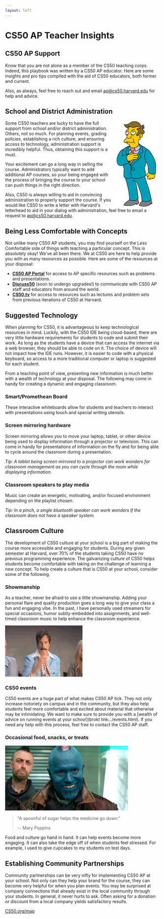 ```yaml
---
layout: left
---
```


# CS50 AP Teacher Insights

## CS50 AP Support
Know that you are not alone as a member of the CS50 teaching corps. Indeed, this playbook was written by a CS50 AP educator. Here are some insights and pro tips compiled with the aid of CS50 educators, both former and current.

Also, as always, feel free to reach out and email [ap@cs50.harvard.edu](mailto:ap@cs50.harvard.edu) for help and advice.

## School and District Administration

<img src="principal.gif" alt="principal" width="150" align="right">

Some CS50 teachers are lucky to have the full support from school and/or district administration. Others, not so much. For planning events, grading policies, establishing a rich culture, and ensuring access to technology, administration support is incredibly helpful. Thus, obtaining this support is a must.

Your excitement can go a long way in selling the course. Administrators typically want to add additional AP courses, so your being engaged with the process of bringing the course to your school can push things in the right direction.

Also, CS50 is always willing to aid in convincing administration to properly support the course. If you would like CS50 to write a letter with Harvard's letterhead to aid in your dialog with administration, feel free to email a request to ap@cs50.harvard.edu.

## Being Less Comfortable with Concepts

Not unlike many CS50 AP students, you may find yourself on the Less Comfortable side of things with teaching a particular concept. This is absolutely okay! We've all been there. We at CS50 are here to help provide you with as many resources as possible. Here are some of the resources at your disposal:

* [**CS50 AP Portal**](https://ap.cs50.net/) for access to AP specific resources such as problems and presentations.
* [**Discuss50**](https://openid.edx.org/openid/provider/login/?openid.assoc_handle=%7BHMAC-SHA1%7D%7B595e5112%7D%7BV3n3%2Fw%3D%3D%7D&openid.claimed_id=http%3A%2F%2Fspecs.openid.net%2Fauth%2F2.0%2Fidentifier_select&openid.identity=http%3A%2F%2Fspecs.openid.net%2Fauth%2F2.0%2Fidentifier_select&openid.mode=checkid_setup&openid.ns=http%3A%2F%2Fspecs.openid.net%2Fauth%2F2.0&openid.ns.sreg=http%3A%2F%2Fopenid.net%2Fextensions%2Fsreg%2F1.1&openid.realm=http%3A%2F%2Fapps.cs50.edx.org%2F&openid.return_to=http%3A%2F%2Fapps.cs50.edx.org%2Freturn%2F1%3Fjanrain_nonce%3D2017-07-06T18%253A00%253A24ZwHxugj&openid.sreg.required=email%2Cfullname) (soon to undergo upgrades!) to communicate with CS50 AP staff and educators from around the world.
* [**CS50.tv**](http://cs50.tv) for access to resources such as lectures and problem sets from previous iterations of CS50 at Harvard.

## Suggested Technology

When planning for CS50, it is advantageous to keep technological resources in mind. Luckily, with the CS50 IDE being cloud-based, there are very little hardware requirements for students to code and submit their work. As long as the students have a device that can access the internet via a web browser, they should be able to code on it. The choice of device will not impact how the IDE runs.  However, it is easier to code with a physical keyboard, so access to a more traditional computer or laptop is suggested for each student.

From a teaching point of view, presenting new information is much better with a wealth of technology at your disposal. The following may come in handy for creating a dynamic and engaging classroom.

### Smart/Promethean Board
These interactive whiteboards allow for students and teachers to interact with presentations using touch and special writing utensils.

### Screen mirroring hardware
Screen mirroring allows you to move your laptop, tablet, or other device being used to display information through a projector or television. This can come in handy for presentations of information on the fly and for being able to cycle around the classroom during a presentation.

_Tip: A tablet being screen mirrored to a projector can work wonders for classroom management as you can cycle through the room while displaying information._

### Classroom speakers to play media

Music can create an energetic, motivating, and/or focused environment depending on the playlist chosen.

_Tip: In a pinch, a single bluetooth speaker can work wonders if the classroom does not have a speaker system._

## Classroom Culture

The development of CS50 culture at your school is a big part of making the course more accessible and engaging for students. During any given semester at Harvard, over 70% of the students taking CS50 have no previous programming experience. The galvanizing culture of CS50 helps students become comfortable with taking on the challenge of learning a new concept. To help create a culture that is CS50 at your school, consider some of the following.

### Showmanship

As a teacher, never be afraid to use a little showmanship. Adding your personal flare and quality production goes a long way to give your class a fun and engaging vibe. In the past, I have personally used streamers for special occasions, humor subtly-embedded into assignments, and well-timed classroom music to help enhance the classroom experience.

<img src="glitter.gif" alt="glitter">

### CS50 events

CS50 events are a huge part of what makes CS50 AP tick. They not only increase notoriety on campus and in the community, but they also help students feel more comfortable and excited about material that otherwise may be intimidating. We want to make sure to provide you with a [wealth of advice on running events at your school](brokt link:../events.html). If you need any help with this process, feel free to contact the CS50 AP staff.


### Occasional food, snacks, or treats
<img src="ggv2.jpg" alt="ggv2" width="400">

> "A spoonful of sugar helps the medicine go down."
>
> -- Mary Poppins

Food and culture go hand in hand. It can help events become more engaging. It can also take the edge off of when students feel stressed. For example, I used to give cupcakes to my students on test days.

## Establishing Community Partnerships

Community partnerships can be very nifty for implementing CS50 AP at your school. Not only can they help your brand for the course, they can become very helpful for when you plan events. You may be surprised at company connections that already exist in the local community through your students. In general, it never hurts to ask. Often asking for a donation or discount from a local company yields satisfactory results.

[CS50.org/map](link:https://cs50.org/map)
